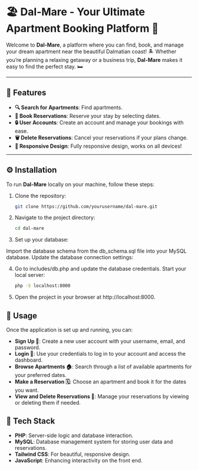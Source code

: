# 🏖️ **Dal-Mare** - Your Ultimate Apartment Booking Platform 🌊

Welcome to **Dal-Mare**, a platform where you can find, book, and manage your dream apartment near the beautiful Dalmatian coast! 🏝️ Whether you’re planning a relaxing getaway or a business trip, **Dal-Mare** makes it easy to find the perfect stay. 🛏️

---

## 📑 **Features**

- **🔍 Search for Apartments**: Find apartments.
- **📅 Book Reservations**: Reserve your stay by selecting dates.
- **🔒 User Accounts**: Create an account and manage your bookings with ease.
- **🗑️ Delete Reservations**: Cancel your reservations if your plans change.
- **📱 Responsive Design**: Fully responsive design, works on all devices!

---

## ⚙️ **Installation**

To run **Dal-Mare** locally on your machine, follow these steps:

1. Clone the repository:

   ```bash
   git clone https://github.com/yourusername/dal-mare.git

2. Navigate to the project directory:

    ```bash
    cd dal-mare

3. Set up your database:

Import the database schema from the db_schema.sql file into your MySQL database.
Update the database connection settings:

4. Go to includes/db.php and update the database credentials.
Start your local server:

    ```bash
    php -S localhost:8000

5. Open the project in your browser at http://localhost:8000.

## 🚀 **Usage**
Once the application is set up and running, you can:

- **Sign Up 📝**: Create a new user account with your username, email, and password.
- **Login 🔑**: Use your credentials to log in to your account and access the dashboard.
- **Browse Apartments 🏠**: Search through a list of available apartments for your preferred dates.
- **Make a Reservation 🗓️**: Choose an apartment and book it for the dates you want.
- **View and Delete Reservations 🔄**: Manage your reservations by viewing or deleting them if needed.

## 🌟 Tech Stack
- **PHP**: Server-side logic and database interaction.
- **MySQL**: Database management system for storing user data and reservations.
- **Tailwind CSS**: For beautiful, responsive design.
- **JavaScript**: Enhancing interactivity on the front end.
